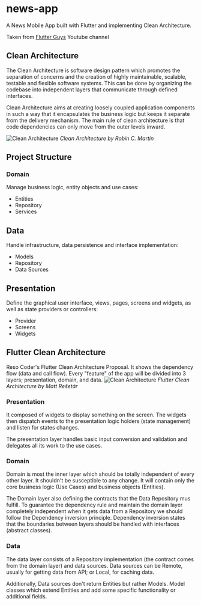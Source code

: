 # news-app
A News Mobile App built with Flutter and implementing Clean Architecture.

Taken from [Flutter Guys](https://www.youtube.com/watch?v=zon3WgmcqQw&list=PLjyxas0TsCpnjpzCv3rnsX3LjS9G2K05f&pp=iAQB) Youtube channel

## Clean Architecture
The Clean Architecture is software design pattern which promotes the separation of concerns 
and the creation of highly maintainable, scalable, testable and flexible software systems. 
This can be done by organizing the codebase into independent layers that communicate through 
defined interfaces. 

Clean Architecture aims at creating loosely coupled application components  in such a way that 
it encapsulates the business logic but keeps it separate from the delivery mechanism. The main 
rule of clean architecture is that code dependencies can only move from the outer levels inward.

![Clean Architecture](https://blog.cleancoder.com/uncle-bob/images/2012-08-13-the-clean-architecture/CleanArchitecture.jpg "Clean Architecture Diagram")
*Clean Architecture by Robin C. Martin*

## Project Structure

### Domain
Manage business logic, entity objects and use cases:
* Entities
* Repository
* Services

## Data 
Handle infrastructure, data persistence and interface implementation:
* Models
* Repository
* Data Sources

## Presentation
Define the graphical user interface, views, pages, screens and widgets, as well as state providers 
or controllers:
* Provider
* Screens
* Widgets


## Flutter Clean Architecture
Reso Coder's Flutter Clean Architecture Proposal. It shows the dependency flow (data and call flow).
Every "feature" of the app will be divided into 3 layers; presentation, domain, and data.
![Clean Architecture](https://i0.wp.com/resocoder.com/wp-content/uploads/2019/08/Clean-Architecture-Flutter-Diagram.png?w=556&ssl=1 "Flutter Clean Architecture Diagram")
*Flutter Clean Architecture by Matt Rešetár*

### Presentation
It composed of widgets to display something on the screen. The widgets then dispatch events
to the presentation logic holders (state management) and listen for states changes. 

The presentation layer handles basic input conversion and validation and delegates all its work to the use cases.

### Domain
Domain is most the inner layer which should be totally independent of every other layer. It 
shouldn't be susceptible to any change. It will contain only the core business logic (Use Cases) and 
business objects (Entities). 

The Domain layer also defining the contracts that the Data Repository mus fulfill. To guarantee the
dependency rule and maintain the domain layer completely independent when it gets data from a Repository
we should follow the Dependency inversion principle. Dependency inversion states that the boundaries 
between layers should be handled with interfaces (abstract classes).

### Data
The data layer consists of a Repository implementation (the contract comes from the domain layer) 
and data sources. Data sources can be Remote, usually for getting data from API; or Local, for caching data.

Additionally, Data sources don't return Entities but rather Models. Model classes which extend 
Entities and add some specific functionality or additional fields.

